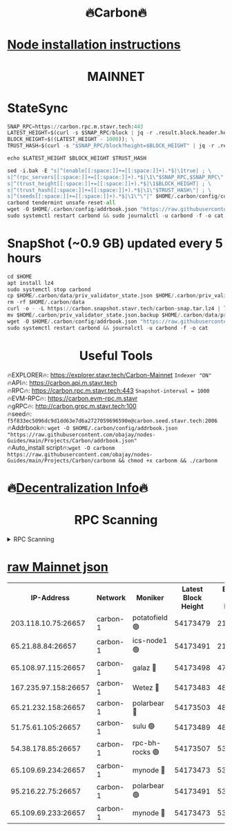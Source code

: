 <h1 align="center"> 🔥Carbon🔥</h1>

[Node installation instructions](https://github.com/obajay/nodes-Guides/tree/main/Projects/Carbon)
=
<h1 align="center"> MAINNET</h1>

# StateSync
```python
SNAP_RPC=https://carbon.rpc.m.stavr.tech:443
LATEST_HEIGHT=$(curl -s $SNAP_RPC/block | jq -r .result.block.header.height); \
BLOCK_HEIGHT=$((LATEST_HEIGHT - 1000)); \
TRUST_HASH=$(curl -s "$SNAP_RPC/block?height=$BLOCK_HEIGHT" | jq -r .result.block_id.hash)

echo $LATEST_HEIGHT $BLOCK_HEIGHT $TRUST_HASH

sed -i.bak -E "s|^(enable[[:space:]]+=[[:space:]]+).*$|\1true| ; \
s|^(rpc_servers[[:space:]]+=[[:space:]]+).*$|\1\"$SNAP_RPC,$SNAP_RPC\"| ; \
s|^(trust_height[[:space:]]+=[[:space:]]+).*$|\1$BLOCK_HEIGHT| ; \
s|^(trust_hash[[:space:]]+=[[:space:]]+).*$|\1\"$TRUST_HASH\"| ; \
s|^(seeds[[:space:]]+=[[:space:]]+).*$|\1\"\"|" $HOME/.carbon/config/config.toml
carbond tendermint unsafe-reset-all
wget -O $HOME/.carbon/config/addrbook.json "https://raw.githubusercontent.com/obajay/nodes-Guides/main/Projects/Carbon/addrbook.json"
sudo systemctl restart carbond && sudo journalctl -u carbond -f -o cat
```
# SnapShot (~0.9 GB) updated every 5 hours
```python
cd $HOME
apt install lz4
sudo systemctl stop carbond
cp $HOME/.carbon/data/priv_validator_state.json $HOME/.carbon/priv_validator_state.json.backup
rm -rf $HOME/.carbon/data
curl -o - -L https://carbon.snapshot.stavr.tech/carbon-snap.tar.lz4 | lz4 -c -d - | tar -x -C $HOME/.carbon --strip-components 2
mv $HOME/.carbon/priv_validator_state.json.backup $HOME/.carbon/data/priv_validator_state.json
wget -O $HOME/.carbon/config/addrbook.json "https://raw.githubusercontent.com/obajay/nodes-Guides/main/Projects/Carbon/addrbook.json"
sudo systemctl restart carbond && journalctl -u carbond -f -o cat
```

 <h1 align="center"> Useful Tools</h1>

🔥EXPLORER🔥:     https://explorer.stavr.tech/Carbon-Mainnet        `Indexer "ON"` \
🔥API🔥:          https://carbon.api.m.stavr.tech \
🔥RPC🔥:          https://carbon.rpc.m.stavr.tech:443              `Snapshot-interval = 1000` \
🔥EVM-RPC🔥:      https://carbon.evm-rpc.m.stavr \
🔥gRPC🔥:         http://carbon.grpc.m.stavr.tech:100 \
🔥seed🔥:      `f5f833ec5096dc9d1dd63e7d6a2727059696590e@carbon.seed.stavr.tech:2006` \
🔥Addrbook🔥:  `wget -O $HOME/.carbon/config/addrbook.json "https://raw.githubusercontent.com/obajay/nodes-Guides/main/Projects/Carbon/addrbook.json"` \
🔥Auto_install script🔥:`wget -O carbonm https://raw.githubusercontent.com/obajay/nodes-Guides/main/Projects/Carbon/carbonm && chmod +x carbonm && ./carbonm`

🔥[Decentralization Info](https://github.com/obajay/StateSync-snapshots/tree/main/Projects/Carbon/Decentralization)🔥
=
<h1 align="center"> RPC Scanning</h1>

<details>
<summary>RPC Scanning</summary>

<h2 align="center"> We scan nodes in real time every 4 hours. And we provide the final result of RPC endpoints.
We cannot influence the operation of these nodes in any way. </h2>


```python
If Voting Power is higher than 0 --> then the Node is a validator of the network and may be subject to attack and be a potential threat to the chain.
```
```python
We marked such validators with a red symbol
```

</details>

[raw Mainnet json](https://rpc-check.carbonm.stavr.tech/carbonm/rpc-carbonm-result.json)
=


<table><tr><th>IP-Address</th><th>Network</th><th>Moniker</th><th>Latest Block Height</th><th>Earliest Block Height</th><th>Catching Up</th><th>Tx Index</th><th>Voting Power</th><th>Scan Time</th></tr><tr><td>203.118.10.75:26657</td><td>carbon-1</td><td>potatofield 🟢</td><td>54173479</td><td>21164241</td><td>False</td><td>on</td><td>0</td><td>2024-02-26T19:15:06.612830699UTC</td></tr><tr><td>65.21.88.84:26657</td><td>carbon-1</td><td>ics-node1 🟢</td><td>54173491</td><td>21164241</td><td>False</td><td>off</td><td>0</td><td>2024-02-26T19:15:30.750234152UTC</td></tr><tr><td>65.108.97.115:26657</td><td>carbon-1</td><td>galaz 🔴</td><td>54173498</td><td>47374001</td><td>False</td><td>on</td><td>11330911575</td><td>2024-02-26T19:15:43.273524985UTC</td></tr><tr><td>167.235.97.158:26657</td><td>carbon-1</td><td>Wetez 🔴</td><td>54173483</td><td>48067570</td><td>False</td><td>on</td><td>1353359228</td><td>2024-02-26T19:15:12.948784310UTC</td></tr><tr><td>65.21.232.158:26657</td><td>carbon-1</td><td>polarbear 🔴</td><td>54173503</td><td>48126001</td><td>False</td><td>on</td><td>10498221211</td><td>2024-02-26T19:15:53.749924811UTC</td></tr><tr><td>51.75.61.105:26657</td><td>carbon-1</td><td>sulu 🟢</td><td>54173489</td><td>48742001</td><td>False</td><td>on</td><td>0</td><td>2024-02-26T19:15:24.001977818UTC</td></tr><tr><td>54.38.178.85:26657</td><td>carbon-1</td><td>rpc-bh-rocks 🟢</td><td>54173507</td><td>53130001</td><td>False</td><td>on</td><td>0</td><td>2024-02-26T19:16:00.120219319UTC</td></tr><tr><td>65.109.69.234:26657</td><td>carbon-1</td><td>mynode 🔴</td><td>54173473</td><td>53160001</td><td>False</td><td>off</td><td>12842447837</td><td>2024-02-26T19:14:55.524071602UTC</td></tr><tr><td>95.216.22.75:26657</td><td>carbon-1</td><td>polarbear 🟢</td><td>54173491</td><td>53882001</td><td>False</td><td>on</td><td>0</td><td>2024-02-26T19:15:28.401004128UTC</td></tr><tr><td>65.109.69.233:26657</td><td>carbon-1</td><td>mynode 🔴</td><td>54173473</td><td>53950001</td><td>False</td><td>off</td><td>9267701681</td><td>2024-02-26T19:14:55.216491866UTC</td></tr></table>
